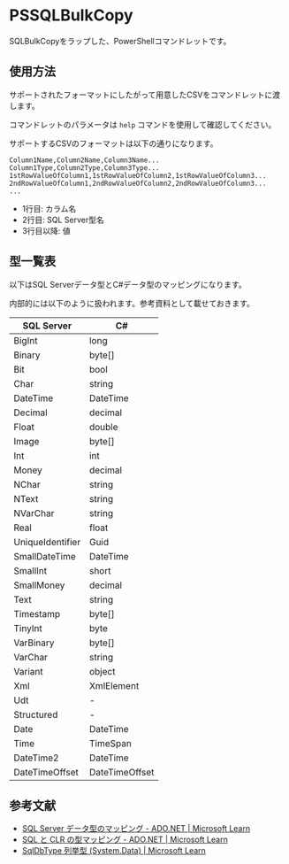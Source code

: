 # PSSQLBulkCopy

SQLBulkCopyをラップした、PowerShellコマンドレットです。

## 使用方法

サポートされたフォーマットにしたがって用意したCSVをコマンドレットに渡します。

コマンドレットのパラメータは `help` コマンドを使用して確認してください。

サポートするCSVのフォーマットは以下の通りになります。

```csv
Column1Name,Column2Name,Column3Name...
Column1Type,Column2Type,Column3Type...
1stRowValueOfColumn1,1stRowValueOfColumn2,1stRowValueOfColumn3...
2ndRowValueOfColumn1,2ndRowValueOfColumn2,2ndRowValueOfColumn3...
...
```

- 1行目: カラム名
- 2行目: SQL Server型名
- 3行目以降: 値

## 型一覧表

以下はSQL Serverデータ型とC#データ型のマッピングになります。

内部的には以下のように扱われます。参考資料として載せておきます。

|SQL Server       |C#             |
|--               |--             |
|BigInt           |long           |
|Binary           |byte[]         |
|Bit              |bool           |
|Char             |string         |
|DateTime         |DateTime       |
|Decimal          |decimal        |
|Float            |double         |
|Image            |byte[]         |
|Int              |int            |
|Money            |decimal        |
|NChar            |string         |
|NText            |string         |
|NVarChar         |string         |
|Real             |float          |
|UniqueIdentifier |Guid           |
|SmallDateTime    |DateTime       |
|SmallInt         |short          |
|SmallMoney       |decimal        |
|Text             |string         |
|Timestamp        |byte[]         |
|TinyInt          |byte           |
|VarBinary        |byte[]         |
|VarChar          |string         |
|Variant          |object         |
|Xml              |XmlElement     |
|Udt              |-              |
|Structured       |-              |
|Date             |DateTime       |
|Time             |TimeSpan       |
|DateTime2        |DateTime       |
|DateTimeOffset   |DateTimeOffset |

## 参考文献

- [SQL Server データ型のマッピング - ADO.NET | Microsoft Learn](https://learn.microsoft.com/ja-jp/dotnet/framework/data/adonet/sql-server-data-type-mappings)
- [SQL と CLR の型マッピング - ADO.NET | Microsoft Learn](https://learn.microsoft.com/ja-jp/dotnet/framework/data/adonet/sql/linq/sql-clr-type-mapping?source=recommendations)
- [SqlDbType 列挙型 (System.Data) | Microsoft Learn](https://learn.microsoft.com/ja-jp/dotnet/api/system.data.sqldbtype?view=net-8.0)
